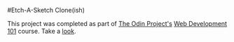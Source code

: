 #Etch-A-Sketch Clone(ish)

This project was completed as part of [The Odin Project's](http://www.theodinproject.com) [Web Development 101](http://www.theodinproject.com/web-development-101/javascript-and-jquery) course. Take a [look](http://htmlpreview.github.io/?https://github.com/krjordan/etch-a-sketch/blob/master/index.html).